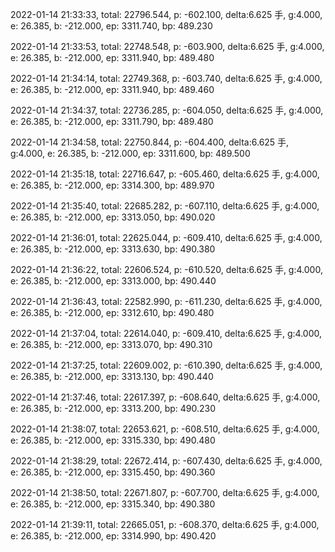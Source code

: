 2022-01-14 21:33:33, total: 22796.544, p: -602.100, delta:6.625 手, g:4.000, e: 26.385, b: -212.000, ep: 3311.740, bp: 489.230

2022-01-14 21:33:53, total: 22748.548, p: -603.900, delta:6.625 手, g:4.000, e: 26.385, b: -212.000, ep: 3311.940, bp: 489.480

2022-01-14 21:34:14, total: 22749.368, p: -603.740, delta:6.625 手, g:4.000, e: 26.385, b: -212.000, ep: 3311.940, bp: 489.460

2022-01-14 21:34:37, total: 22736.285, p: -604.050, delta:6.625 手, g:4.000, e: 26.385, b: -212.000, ep: 3311.790, bp: 489.480

2022-01-14 21:34:58, total: 22750.844, p: -604.400, delta:6.625 手, g:4.000, e: 26.385, b: -212.000, ep: 3311.600, bp: 489.500

2022-01-14 21:35:18, total: 22716.647, p: -605.460, delta:6.625 手, g:4.000, e: 26.385, b: -212.000, ep: 3314.300, bp: 489.970

2022-01-14 21:35:40, total: 22685.282, p: -607.110, delta:6.625 手, g:4.000, e: 26.385, b: -212.000, ep: 3313.050, bp: 490.020

2022-01-14 21:36:01, total: 22625.044, p: -609.410, delta:6.625 手, g:4.000, e: 26.385, b: -212.000, ep: 3313.630, bp: 490.380

2022-01-14 21:36:22, total: 22606.524, p: -610.520, delta:6.625 手, g:4.000, e: 26.385, b: -212.000, ep: 3313.000, bp: 490.440

2022-01-14 21:36:43, total: 22582.990, p: -611.230, delta:6.625 手, g:4.000, e: 26.385, b: -212.000, ep: 3312.610, bp: 490.480

2022-01-14 21:37:04, total: 22614.040, p: -609.410, delta:6.625 手, g:4.000, e: 26.385, b: -212.000, ep: 3313.070, bp: 490.310

2022-01-14 21:37:25, total: 22609.002, p: -610.390, delta:6.625 手, g:4.000, e: 26.385, b: -212.000, ep: 3313.130, bp: 490.440

2022-01-14 21:37:46, total: 22617.397, p: -608.640, delta:6.625 手, g:4.000, e: 26.385, b: -212.000, ep: 3313.200, bp: 490.230

2022-01-14 21:38:07, total: 22653.621, p: -608.510, delta:6.625 手, g:4.000, e: 26.385, b: -212.000, ep: 3315.330, bp: 490.480

2022-01-14 21:38:29, total: 22672.414, p: -607.430, delta:6.625 手, g:4.000, e: 26.385, b: -212.000, ep: 3315.450, bp: 490.360

2022-01-14 21:38:50, total: 22671.807, p: -607.700, delta:6.625 手, g:4.000, e: 26.385, b: -212.000, ep: 3315.340, bp: 490.380

2022-01-14 21:39:11, total: 22665.051, p: -608.370, delta:6.625 手, g:4.000, e: 26.385, b: -212.000, ep: 3314.990, bp: 490.420